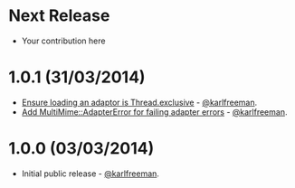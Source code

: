 Next Release
============
* Your contribution here

1.0.1 (31/03/2014)
==================
* [Ensure loading an adaptor is Thread.exclusive](https://github.com/karlfreeman/multi_mime/commit/4c39deeb98f8b6fa86d49c50c6c3eec0c626d22a) - [@karlfreeman](https://github.com/karlfreeman).
* [Add MultiMime::AdapterError for failing adapter errors](https://github.com/karlfreeman/multi_mime/commit/d72ae4fac711364c5042991aba7f0001b969a528) - [@karlfreeman](https://github.com/karlfreeman).

1.0.0 (03/03/2014)
==================
* Initial public release - [@karlfreeman](https://github.com/karlfreeman).
